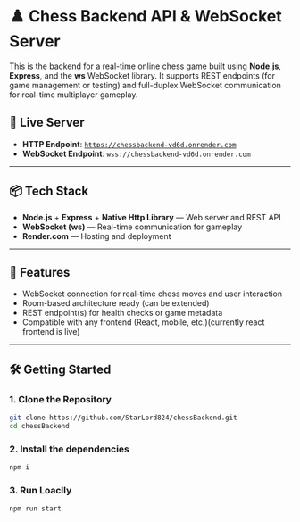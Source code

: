 # ♟️ Chess Backend API & WebSocket Server

This is the backend for a real-time online chess game built using **Node.js**, **Express**, and the **ws** WebSocket library. It supports REST endpoints (for game management or testing) and full-duplex WebSocket communication for real-time multiplayer gameplay.

## 🚀 Live Server

- **HTTP Endpoint**: [`https://chessbackend-vd6d.onrender.com`](https://chessbackend-vd6d.onrender.com)
- **WebSocket Endpoint**: `wss://chessbackend-vd6d.onrender.com`

---

## 📦 Tech Stack

- **Node.js** + **Express** + **Native Http Library** — Web server and REST API
- **WebSocket (ws)** — Real-time communication for gameplay
- **Render.com** — Hosting and deployment

---

## 🧩 Features

- WebSocket connection for real-time chess moves and user interaction
- Room-based architecture ready (can be extended)
- REST endpoint(s) for health checks or game metadata
- Compatible with any frontend (React, mobile, etc.)(currently react frontend is live)

---

## 🛠️ Getting Started

### 1. Clone the Repository

```bash
git clone https://github.com/StarLord824/chessBackend.git
cd chessBackend
```

### 2. Install the dependencies

```bash
npm i
```

### 3. Run Loaclly

```bash
npm run start
```
